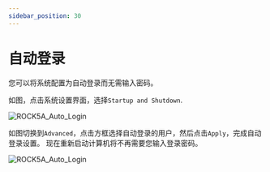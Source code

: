 ```yaml
---
sidebar_position: 30
---
```


# 自动登录

您可以将系统配置为自动登录而无需输入密码。

如图，点击系统设置界面，选择`Startup and Shutdown`.

![ROCK5A_Auto_Login](/img/rock5a/rock5a_auto_login_1.webp)

如图切换到`Advanced`，点击方框选择自动登录的用户，然后点击`Apply`，完成自动登录设置。 现在重新启动计算机将不再需要您输入登录密码。

![ROCK5A_Auto_Login](/img/rock5a/rock5a_auto_login_2.webp)
